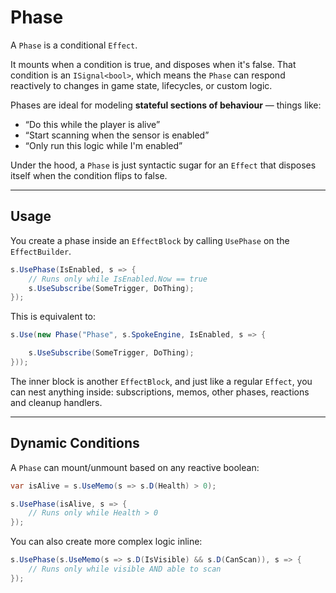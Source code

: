 # Phase

A `Phase` is a conditional `Effect`.

It mounts when a condition is true, and disposes when it's false. That condition is an `ISignal<bool>`, which means the `Phase` can respond reactively to changes in game state, lifecycles, or custom logic.

Phases are ideal for modeling **stateful sections of behaviour** — things like:

- “Do this while the player is alive”
- “Start scanning when the sensor is enabled”
- “Only run this logic while I'm enabled”

Under the hood, a `Phase` is just syntactic sugar for an `Effect` that disposes itself when the condition flips to false.

---

## Usage

You create a phase inside an `EffectBlock` by calling `UsePhase` on the `EffectBuilder`.

```csharp
s.UsePhase(IsEnabled, s => {
    // Runs only while IsEnabled.Now == true
    s.UseSubscribe(SomeTrigger, DoThing);
});
```

This is equivalent to:

```csharp
s.Use(new Phase("Phase", s.SpokeEngine, IsEnabled, s => {

    s.UseSubscribe(SomeTrigger, DoThing);
}));
```

The inner block is another `EffectBlock`, and just like a regular `Effect`, you can nest anything inside: subscriptions, memos, other phases, reactions and cleanup handlers.

---

## Dynamic Conditions

A `Phase` can mount/unmount based on any reactive boolean:

```csharp
var isAlive = s.UseMemo(s => s.D(Health) > 0);

s.UsePhase(isAlive, s => {
    // Runs only while Health > 0
});
```

You can also create more complex logic inline:

```csharp
s.UsePhase(s.UseMemo(s => s.D(IsVisible) && s.D(CanScan)), s => {
    // Runs only while visible AND able to scan
});
```
